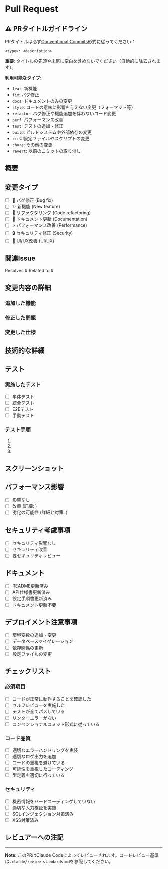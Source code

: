 # Pull Request

## ⚠️ PRタイトルガイドライン

PRタイトルは必ず[Conventional Commits](https://www.conventionalcommits.org/)形式に従ってください：

```
<type>: <description>
```

**重要**: タイトルの先頭や末尾に空白を含めないでください（自動的に除去されます）。

**利用可能なタイプ**:
- `feat`: 新機能
- `fix`: バグ修正
- `docs`: ドキュメントのみの変更
- `style`: コードの意味に影響を与えない変更（フォーマット等）
- `refactor`: バグ修正や機能追加を伴わないコード変更
- `perf`: パフォーマンス改善
- `test`: テストの追加・修正
- `build`: ビルドシステムや外部依存の変更
- `ci`: CI設定ファイルやスクリプトの変更
- `chore`: その他の変更
- `revert`: 以前のコミットの取り消し

## 概要

<!-- このPRの目的と変更内容を簡潔に説明してください -->

## 変更タイプ

- [ ] 🐛 バグ修正 (Bug fix)
- [ ] ✨ 新機能 (New feature)
- [ ] 🔧 リファクタリング (Code refactoring)
- [ ] 📝 ドキュメント更新 (Documentation)
- [ ] ⚡ パフォーマンス改善 (Performance)
- [ ] 🔒 セキュリティ修正 (Security)
- [ ] 🎨 UI/UX改善 (UI/UX)

## 関連Issue

<!-- 関連するIssue番号を記載 -->

Resolves # Related to #

## 変更内容の詳細

<!-- 具体的な変更内容を説明してください -->

### 追加した機能

### 修正した問題

### 変更した仕様

## 技術的な詳細

<!-- 実装アプローチ、アーキテクチャ変更、使用した技術など -->

## テスト

### 実施したテスト

- [ ] 単体テスト
- [ ] 統合テスト
- [ ] E2Eテスト
- [ ] 手動テスト

### テスト手順

<!-- レビュアーがテストを再現できるよう具体的な手順を記載 -->

1.
2.
3.

## スクリーンショット

<!-- UI変更がある場合は、変更前後のスクリーンショットを添付 -->

## パフォーマンス影響

<!-- パフォーマンスへの影響があれば記載 -->

- [ ] 影響なし
- [ ] 改善 (詳細: )
- [ ] 劣化の可能性 (詳細と対策: )

## セキュリティ考慮事項

<!-- セキュリティに関する変更や考慮事項 -->

- [ ] セキュリティ影響なし
- [ ] セキュリティ改善
- [ ] 要セキュリティレビュー

## ドキュメント

<!-- 更新が必要なドキュメント -->

- [ ] README更新済み
- [ ] API仕様書更新済み
- [ ] 設定手順書更新済み
- [ ] ドキュメント更新不要

## デプロイメント注意事項

<!-- デプロイ時に必要な作業や注意点 -->

- [ ] 環境変数の追加・変更
- [ ] データベースマイグレーション
- [ ] 依存関係の更新
- [ ] 設定ファイルの変更

## チェックリスト

### 必須項目

- [ ] コードが正常に動作することを確認した
- [ ] セルフレビューを実施した
- [ ] テストが全てパスしている
- [ ] リンターエラーがない
- [ ] コンベンショナルコミット形式に従っている

### コード品質

- [ ] 適切なエラーハンドリングを実装
- [ ] 適切なログ出力を追加
- [ ] コードの重複を避けている
- [ ] 可読性を重視したコーディング
- [ ] 型定義を適切に行っている

### セキュリティ

- [ ] 機密情報をハードコーディングしていない
- [ ] 適切な入力検証を実施
- [ ] SQLインジェクション対策済み
- [ ] XSS対策済み

## レビュアーへの注記

<!-- レビュー時に特に見てほしいポイントや懸念事項 -->

---

**Note**: このPRはClaude
Codeによってレビューされます。コードレビュー基準は`.claude/review-standards.md`を参照してください。
